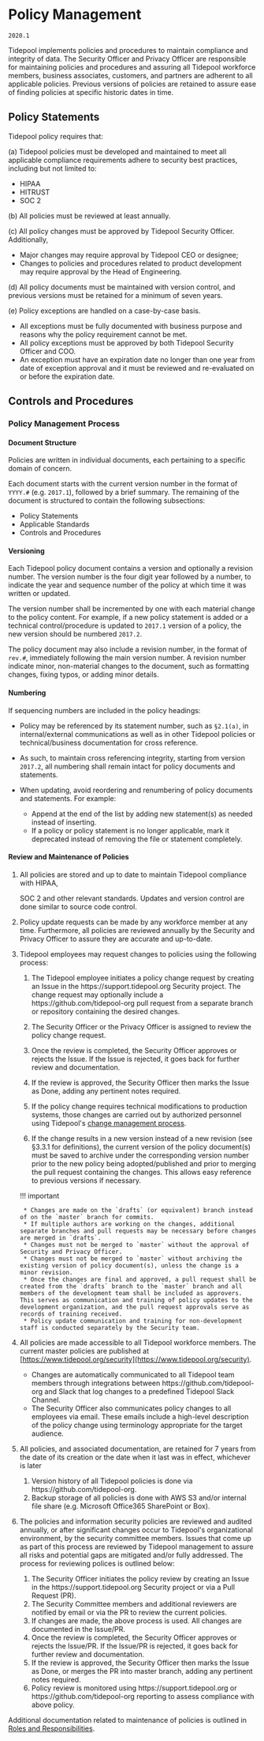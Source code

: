 # Policy Management

`2020.1`

Tidepool implements policies and procedures to maintain compliance and integrity
of data. The Security Officer and Privacy Officer are responsible for
maintaining policies and procedures and assuring all Tidepool workforce members,
business associates, customers, and partners are adherent to all applicable
policies. Previous versions of policies are retained to assure ease of finding
policies at specific historic dates in time.

## Policy Statements

Tidepool policy requires that:

(a) Tidepool policies must be developed and maintained to meet all
applicable compliance requirements adhere to security best practices, including
but not limited to:

- HIPAA
- HITRUST
- SOC 2

(b) All policies must be reviewed at least annually.

(c) All policy changes must be approved by Tidepool Security Officer. Additionally,

  * Major changes may require approval by Tidepool CEO or designee;
  * Changes to policies and procedures related to product development may
    require approval by the Head of Engineering.

(d) All policy documents must be maintained with version control, and previous
versions must be retained for a minimum of seven years.

(e) Policy exceptions are handled on a case-by-case basis.

  * All exceptions must be fully documented with business purpose and reasons
    why the policy requirement cannot be met.
  * All policy exceptions must be approved by both Tidepool Security Officer and COO.
  * An exception must have an expiration date no longer than one year from date
    of exception approval and it must be reviewed and re-evaluated on or before
    the expiration date.


## Controls and Procedures


### Policy Management Process

#### Document Structure

Policies are written in individual documents, each pertaining to a specific
domain of concern.

Each document starts with the current version number in the format of `YYYY.#`
(e.g. `2017.1`), followed by a brief summary.  The remaining of the document is
structured to contain the following subsections:

* Policy Statements
* Applicable Standards
* Controls and Procedures

#### Versioning

Each Tidepool policy document contains a version and optionally a
revision number. The version number is the four digit year followed by a number,
to indicate the year and sequence number of the policy at which time it was
written or updated.

The version number shall be incremented by one with each material change to the
policy content.  For example, if a new policy statement is added or a technical
control/procedure is updated to `2017.1` version of a policy, the new version
should be numbered `2017.2`.

The policy document may also include a revision number, in the format of
`rev.#`, immediately following the main version number. A revision number
indicate minor, non-material changes to the document, such as formatting
changes, fixing typos, or adding minor details.

#### Numbering

If sequencing numbers are included in the policy headings:

* Policy may be referenced by its statement number, such as `§2.1(a)`, in
  internal/external communications as well as in other Tidepool policies or
  technical/business documentation for cross reference.

* As such, to maintain cross referencing integrity, starting from version
  `2017.2`, all numbering shall remain intact for policy documents and
  statements.

* When updating, avoid reordering and renumbering of policy documents and
  statements. For example:

    - Append at the end of the list by adding new statement(s) as needed instead
      of inserting.
    - If a policy or policy statement is no longer applicable, mark it
      deprecated instead of removing the file or statement completely.

#### Review and Maintenance of Policies

1. All policies are stored and up to date to maintain Tidepool compliance with
   HIPAA,
   
   
   SOC 2 and other relevant standards. Updates and version
   control are done similar to source code control.

2. Policy update requests can be made by any workforce member at any time.
   Furthermore, all policies are reviewed annually by the Security and Privacy
   Officer to assure they are accurate and up-to-date.

3. Tidepool employees may request changes to policies using the following
   process:

    1. The Tidepool employee initiates a policy change request by creating an
       Issue in the https:&#x2F;&#x2F;support.tidepool.org Security project. The change request may optionally
       include a https:&#x2F;&#x2F;github.com&#x2F;tidepool-org pull request from a separate branch or
       repository containing the desired changes.

    2. The Security Officer or the Privacy Officer is assigned to review the
       policy change request.

    3. Once the review is completed, the Security Officer approves or rejects
       the Issue. If the Issue is rejected, it goes back for further review and
       documentation.

    4. If the review is approved, the Security Officer then marks the Issue as
       Done, adding any pertinent notes required.

    5. If the policy change requires technical modifications to production
       systems, those changes are carried out by authorized personnel using
       Tidepool's [change management process](ccm.md).

    6. If the change results in a new version instead of a new revision (see
       §3.3.1 for definitions), the current version of the policy document(s)
       must be saved to archive under the corresponding version number prior to
       the new policy being adopted/published and prior to merging the pull
       request containing the changes. This allows easy reference to previous
       versions if necessary.

    !!! important

        * Changes are made on the `drafts` (or equivalent) branch instead of on the `master` branch for commits.
        * If multiple authors are working on the changes, additional separate branches and pull requests may be necessary before changes are merged in `drafts`.
        * Changes must not be merged to `master` without the approval of Security and Privacy Officer.
        * Changes must not be merged to `master` without archiving the existing version of policy document(s), unless the change is a minor revision.
        * Once the changes are final and approved, a pull request shall be created from the `drafts` branch to the `master` branch and all members of the development team shall be included as approvers.  This serves as communication and training of policy updates to the development organization, and the pull request approvals serve as records of training received.
        * Policy update communication and training for non-development staff is conducted separately by the Security team.

4. All policies are made accessible to all Tidepool workforce members. The
   current master policies are published at
   [https://www.tidepool.org/security](https://www.tidepool.org/security).

    * Changes are automatically communicated to all Tidepool team members
      through integrations between https:&#x2F;&#x2F;github.com&#x2F;tidepool-org and Slack that log changes
      to a predefined Tidepool Slack Channel.
    * The Security Officer also communicates policy changes to all employees via
      email. These emails include a high-level description of the policy change
      using terminology appropriate for the target audience.

5. All policies, and associated documentation, are retained for 7 years from the
   date of its creation or the date when it last was in effect, whichever is
   later

     1. Version history of all Tidepool policies is done via https:&#x2F;&#x2F;github.com&#x2F;tidepool-org.
     2. Backup storage of all policies is done with AWS S3 and/or internal file
        share (e.g. Microsoft Office365 SharePoint or Box).

6. The policies and information security policies are reviewed and audited
   annually, or after significant changes occur to Tidepool's
   organizational environment, by the security committee members. Issues that
   come up as part of this process are reviewed by Tidepool
   management to assure all risks and potential gaps are mitigated and/or fully
   addressed. The process for reviewing polices is outlined below:

    1. The Security Officer initiates the policy review by creating an Issue in
       the https:&#x2F;&#x2F;support.tidepool.org Security project or via a Pull Request (PR).
    2. The Security Committee members and additional reviewers are notified by
       email or via the PR to review the current policies.
    3. If changes are made, the above process is used. All changes are
       documented in the Issue/PR.
    4. Once the review is completed, the Security Officer approves or rejects
       the Issue/PR. If the Issue/PR is rejected, it goes back for further
       review and documentation.
    5. If the review is approved, the Security Officer then marks the Issue as
       Done, or merges the PR into master branch, adding any pertinent notes
       required.
    6. Policy review is monitored using https:&#x2F;&#x2F;support.tidepool.org or https:&#x2F;&#x2F;github.com&#x2F;tidepool-org
       reporting to assess compliance with above policy.


Additional documentation related to maintenance of policies is outlined in
[Roles and Responsibilities](rar.md).


